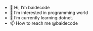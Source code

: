 - 👋 Hi, I’m baidecode
- 👀 I’m interested in programming world
- 🌱 I’m currently learning dotnet.
- 📫 How to reach me @baidecode

<!---
ddrag23/ddrag23 is a ✨ special ✨ repository because its `README.md` (this file) appears on your GitHub profile.
You can click the Preview link to take a look at your changes.
--->
